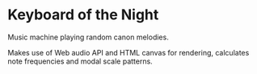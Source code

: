 # Keyboard of the Night

Music machine playing random canon melodies.

Makes use of Web audio API and HTML canvas for rendering, calculates note frequencies and modal scale patterns.